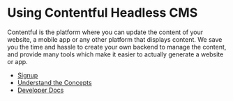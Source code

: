 # Using Contentful Headless CMS

Contentful is the platform where you can update the content of your website, a mobile app or any other platform that displays content. We save you the time and hassle to create your own backend to manage the content, and provide many tools which make it easier to actually generate a website or app.

- [Signup](https://www.contentful.com/sign-up/)
- [Understand the Concepts](https://www.contentful.com/developers/docs/concepts/)
- [Developer Docs](https://www.contentful.com/developers/docs/)
